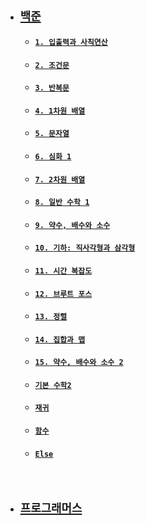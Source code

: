   - ## [`백준`](https://github.com/thswhdrjs/Code/tree/main/%EB%B0%B1%EC%A4%80)
      - #### [`1. 입출력과 사칙연산`](https://github.com/thswhdrjs/Code/tree/main/%EB%B0%B1%EC%A4%80/1.%20%EC%9E%85%EC%B6%9C%EB%A0%A5%EA%B3%BC%20%EC%82%AC%EC%B9%99%EC%97%B0%EC%82%B0)
      - #### [`2. 조건문`](https://github.com/thswhdrjs/Code/tree/main/%EB%B0%B1%EC%A4%80/2.%20%EC%A1%B0%EA%B1%B4%EB%AC%B8)
      - #### [`3. 반복문`](https://github.com/thswhdrjs/Code/tree/main/%EB%B0%B1%EC%A4%80/3.%20%EB%B0%98%EB%B3%B5%EB%AC%B8)
      - #### [`4. 1차원 배열`](https://github.com/thswhdrjs/Code/tree/main/%EB%B0%B1%EC%A4%80/4.%201%EC%B0%A8%EC%9B%90%20%EB%B0%B0%EC%97%B4)
      - #### [`5. 문자열`](https://github.com/thswhdrjs/Code/tree/main/%EB%B0%B1%EC%A4%80/5.%20%EB%AC%B8%EC%9E%90%EC%97%B4)
      - #### [`6. 심화 1`](https://github.com/thswhdrjs/Code/tree/main/%EB%B0%B1%EC%A4%80/6.%20%EC%8B%AC%ED%99%94%201)
      - #### [`7. 2차원 배열`](https://github.com/thswhdrjs/Code/tree/main/%EB%B0%B1%EC%A4%80/7.%202%EC%B0%A8%EC%9B%90%20%EB%B0%B0%EC%97%B4)
      - #### [`8. 일반 수학 1`](https://github.com/thswhdrjs/Code/tree/main/%EB%B0%B1%EC%A4%80/8.%20%EC%9D%BC%EB%B0%98%20%EC%88%98%ED%95%99%201)
      - #### [`9. 약수, 배수와 소수`](https://github.com/thswhdrjs/Code/tree/main/%EB%B0%B1%EC%A4%80/9.%20%EC%95%BD%EC%88%98%2C%20%EB%B0%B0%EC%88%98%EC%99%80%20%EC%86%8C%EC%88%98)
      - #### [`10. 기하: 직사각형과 삼각형`](https://github.com/thswhdrjs/Code/tree/main/%EB%B0%B1%EC%A4%80/10.%20%EA%B8%B0%ED%95%98_%EC%A7%81%EC%82%AC%EA%B0%81%ED%98%95%EA%B3%BC%20%EC%82%BC%EA%B0%81%ED%98%95)
      - #### [`11. 시간 복잡도`](https://github.com/thswhdrjs/Code/tree/main/%EB%B0%B1%EC%A4%80/11.%20%EC%8B%9C%EA%B0%84%20%EB%B3%B5%EC%9E%A1%EB%8F%84)
      - #### [`12. 브루트 포스`](https://github.com/thswhdrjs/Code/tree/main/%EB%B0%B1%EC%A4%80/12.%20%EB%B8%8C%EB%A3%A8%ED%8A%B8%20%ED%8F%AC%EC%8A%A4)
      - #### [`13. 정렬`](https://github.com/thswhdrjs/Code/tree/main/%EB%B0%B1%EC%A4%80/13.%20%EC%A0%95%EB%A0%AC)
      - #### [`14. 집합과 맵`](https://github.com/thswhdrjs/Code/tree/main/%EB%B0%B1%EC%A4%80/14.%20%EC%A7%91%ED%95%A9%EA%B3%BC%20%EB%A7%B5)
      - #### [`15. 약수, 배수와 소수 2`]()
      - #### [`기본 수학2`](https://github.com/thswhdrjs/Code/tree/main/%EB%B0%B1%EC%A4%80/%EA%B8%B0%EB%B3%B8%20%EC%88%98%ED%95%99%202)
      - #### [`재귀`](https://github.com/thswhdrjs/Code/tree/main/%EB%B0%B1%EC%A4%80/%EC%9E%AC%EA%B7%80)
      - #### [`함수`](https://github.com/thswhdrjs/Code/tree/main/%EB%B0%B1%EC%A4%80/%ED%95%A8%EC%88%98)
      - #### [`Else`](https://github.com/thswhdrjs/Code/tree/main/%EB%B0%B1%EC%A4%80/Else)

  <br>

 - ## [`프로그래머스`]()